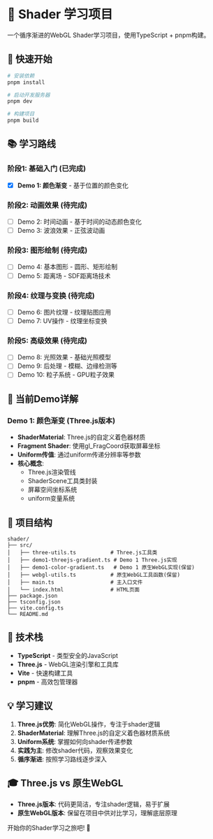 # 🎨 Shader 学习项目

一个循序渐进的WebGL Shader学习项目，使用TypeScript + pnpm构建。

## 🚀 快速开始

```bash
# 安装依赖
pnpm install

# 启动开发服务器
pnpm dev

# 构建项目
pnpm build
```

## 📚 学习路线

### 阶段1: 基础入门 (已完成)
- [x] **Demo 1: 颜色渐变** - 基于位置的颜色变化

### 阶段2: 动画效果 (待完成)
- [ ] Demo 2: 时间动画 - 基于时间的动态颜色变化
- [ ] Demo 3: 波浪效果 - 正弦波动画

### 阶段3: 图形绘制 (待完成)
- [ ] Demo 4: 基本图形 - 圆形、矩形绘制
- [ ] Demo 5: 距离场 - SDF距离场技术

### 阶段4: 纹理与变换 (待完成)
- [ ] Demo 6: 图片纹理 - 纹理贴图应用
- [ ] Demo 7: UV操作 - 纹理坐标变换

### 阶段5: 高级效果 (待完成)
- [ ] Demo 8: 光照效果 - 基础光照模型
- [ ] Demo 9: 后处理 - 模糊、边缘检测等
- [ ] Demo 10: 粒子系统 - GPU粒子效果

## 🎯 当前Demo详解

### Demo 1: 颜色渐变 (Three.js版本)
- **ShaderMaterial**: Three.js的自定义着色器材质
- **Fragment Shader**: 使用gl_FragCoord获取屏幕坐标
- **Uniform传值**: 通过uniform传递分辨率等参数
- **核心概念**: 
  - Three.js渲染管线
  - ShaderScene工具类封装
  - 屏幕空间坐标系统
  - uniform变量系统

## 📁 项目结构

```
shader/
├── src/
│   ├── three-utils.ts           # Three.js工具类
│   ├── demo1-threejs-gradient.ts # Demo 1 Three.js实现
│   ├── demo1-color-gradient.ts   # Demo 1 原生WebGL实现(保留)
│   ├── webgl-utils.ts           # 原生WebGL工具函数(保留)
│   ├── main.ts                  # 主入口文件
│   └── index.html               # HTML页面
├── package.json
├── tsconfig.json
├── vite.config.ts
└── README.md
```

## 🔧 技术栈

- **TypeScript** - 类型安全的JavaScript
- **Three.js** - WebGL渲染引擎和工具库
- **Vite** - 快速构建工具
- **pnpm** - 高效包管理器

## 💡 学习建议

1. **Three.js优势**: 简化WebGL操作，专注于shader逻辑
2. **ShaderMaterial**: 理解Three.js的自定义着色器材质系统
3. **Uniform系统**: 掌握如何向shader传递参数
4. **实践为主**: 修改shader代码，观察效果变化
5. **循序渐进**: 按照学习路线逐步深入

## 🎓 Three.js vs 原生WebGL

- **Three.js版本**: 代码更简洁，专注shader逻辑，易于扩展
- **原生WebGL版本**: 保留在项目中供对比学习，理解底层原理

开始你的Shader学习之旅吧! 🚀